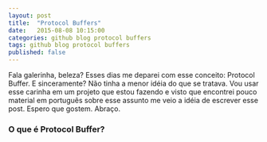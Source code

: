```yaml
---
layout: post
title:  "Protocol Buffers"
date:   2015-08-08 10:15:00
categories: github blog protocol buffers 
tags: github blog protocol buffers
published: false
---
```


Fala galerinha, beleza? Esses dias me deparei com esse conceito: Protocol Buffer. E sinceramente? Não tinha a menor
idéia do que se tratava. Vou usar esse carinha em um projeto que estou fazendo e visto que encontrei pouco material em português
sobre esse assunto me veio a idéia de escrever esse post. Espero que gostem. Abraço.

### O que é Protocol Buffer?
